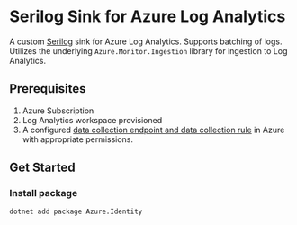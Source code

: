 # Serilog Sink for Azure Log Analytics 
A custom [Serilog](https://serilog.net/) sink for Azure Log Analytics. Supports batching of logs. Utilizes the underlying `Azure.Monitor.Ingestion` library for ingestion to Log Analytics.
## Prerequisites
1. Azure Subscription
2. Log Analytics workspace provisioned
3. A configured [data collection endpoint and data collection rule](https://learn.microsoft.com/en-us/azure/azure-monitor/logs/tutorial-logs-ingestion-portal) in Azure with appropriate permissions.
## Get Started

### Install package
```dotnetcli
dotnet add package Azure.Identity
```
